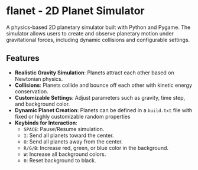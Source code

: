 # flanet - 2D Planet Simulator

A physics-based 2D planetary simulator built with Python and Pygame. The simulator allows users to create and observe planetary motion under gravitational forces, including dynamic collisions and configurable settings.

## Features
- **Realistic Gravity Simulation**: Planets attract each other based on Newtonian physics.
- **Collisions**: Planets collide and bounce off each other with kinetic energy conservation.
- **Customizable Settings**: Adjust parameters such as gravity, time step, and background color.
- **Dynamic Planet Creation**: Planets can be defined in a `build.txt` file with fixed or highly customizable random properties
- **Keybinds for Interaction**:
  - `SPACE`: Pause/Resume simulation.
  - `I`: Send all planets toward the center.
  - `O`: Send all planets away from the center.
  - `R/G/B`: Increase red, green, or blue color in the background.
  - `W`: Increase all background colors.
  - `0`: Reset background to black.
